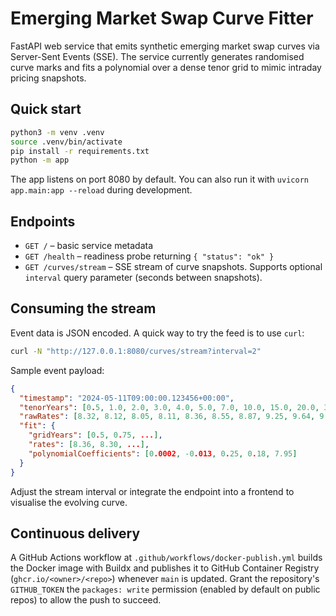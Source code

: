 # Emerging Market Swap Curve Fitter

FastAPI web service that emits synthetic emerging market swap curves via Server-Sent Events (SSE). The service currently generates randomised curve marks and fits a polynomial over a dense tenor grid to mimic intraday pricing snapshots.

## Quick start

```bash
python3 -m venv .venv
source .venv/bin/activate
pip install -r requirements.txt
python -m app
```

The app listens on port 8080 by default. You can also run it with `uvicorn app.main:app --reload` during development.

## Endpoints

- `GET /` – basic service metadata
- `GET /health` – readiness probe returning `{ "status": "ok" }`
- `GET /curves/stream` – SSE stream of curve snapshots. Supports optional `interval` query parameter (seconds between snapshots).

## Consuming the stream

Event data is JSON encoded. A quick way to try the feed is to use `curl`:

```bash
curl -N "http://127.0.0.1:8080/curves/stream?interval=2"
```

Sample event payload:

```json
{
  "timestamp": "2024-05-11T09:00:00.123456+00:00",
  "tenorYears": [0.5, 1.0, 2.0, 3.0, 4.0, 5.0, 7.0, 10.0, 15.0, 20.0, 30.0],
  "rawRates": [8.32, 8.12, 8.05, 8.11, 8.36, 8.55, 8.87, 9.25, 9.64, 9.85, 10.04],
  "fit": {
    "gridYears": [0.5, 0.75, ...],
    "rates": [8.36, 8.30, ...],
    "polynomialCoefficients": [0.0002, -0.013, 0.25, 0.18, 7.95]
  }
}
```

Adjust the stream interval or integrate the endpoint into a frontend to visualise the evolving curve.

## Continuous delivery

A GitHub Actions workflow at `.github/workflows/docker-publish.yml` builds the Docker image with Buildx and publishes it to GitHub Container Registry (`ghcr.io/<owner>/<repo>`) whenever `main` is updated. Grant the repository's `GITHUB_TOKEN` the `packages: write` permission (enabled by default on public repos) to allow the push to succeed.
